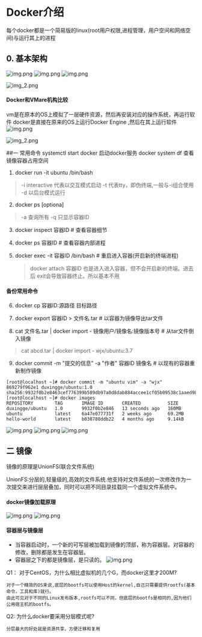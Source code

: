 # Docker介绍
每个docker都是一个简易版的linux(root用户权限,进程管理，用户空间和网络空间)与运行其上的进程

## 0. 基本架构

![img.png](stru1.png)
![img.png](stru2.png)
![img.png](stru3.png)

![img_2.png](img_2.png)

#### Docker和VMare机构比较
vm是在原本的OS上模拟了一层硬件资源，然后再安装对应的操作系统，再运行软件
docker是直接在原来的OS上运行Docker Engine ,然后在其上运行软件
![img.png](docker_vmare1.png)

![img_2.png](docker_vmare2.png)

##一 常用命令
systemctl start docker 启动docker服务
docker system df 查看镜像容器占用空间



1. docker run -it ubuntu /bin/bash

> -i interactive 代表以交互模式启动
> -t 代表tty，即伪终端,一般与-i组合使用
> -d 以后台模式运行
> 
2. docker ps [optiona]
> -a 查询所有
> -q 只显示容器ID
> 
3. docker inspect 容器ID                      # 查看容器细节

4. docker ps 容器ID                           # 查看容器内部进程

5. docker exec -it 容器ID /bin/bash           # 重启进入容器(开启新的终端进程) 
   > docker attach 容器ID 也是进入进入容器，但不会开启新的终端。进去后 exit会导致容器终止。所以基本不用

#### 备份常用命令

6. docker cp 容器ID:源路径 目标路径

7. docker export 容器ID > 文件名.tar                      # 以容器为镜像导出tar文件

8. cat 文件名.tar | docker import - 镜像用户/镜像名:镜像版本号  # 从tar文件倒入镜像
> cat abcd.tar | docker import - wjx/ubuntu:3.7

9. docker commit -m "提交的信息" -a "作者" 容器ID 镜像名       # 以现有的容器重新制作镜像
```shell
[root@localhost ~]# docker commit -m "ubuntu vim" -a "wjx" 869279f962e1 duxingge/ubuntu:1.0
sha256:9932f0b2e8463cef776399b589db97a0d8dab884accee1cf05b09538c1aaed98
[root@localhost ~]# docker images
REPOSITORY        TAG       IMAGE ID       CREATED          SIZE
duxingge/ubuntu   1.0       9932f0b2e846   13 seconds ago   160MB
ubuntu            latest    6a47e077731f   2 weeks ago      69.2MB
hello-world       latest    b038788ddb22   4 months ago     9.14kB
```



![img.png](basic_command.png)
![img.png](basic_command2.png)
![img.png](basic_command3.png)

## 二 镜像
镜像的原理是UnionFS(联合文件系统)

UnionFS:分层的,轻量级的,高效的文件系统.他支持对文件系统的一次修改作为一次提交来进行层层叠加，同时可以把不同目录挂载同一个虚拟文件系统中。

#### docker镜像加载原理
![img.png](imgae_load_logic.png)
![img.png](bootfs_rootfs.png)

#### 容器层与镜像层
- 当容器启动时，一个新的可写层被加载到镜像的顶部，称为容器层。对容器的修改，删除都是发生在容器层。 
- 容器层之下的都是镜像层，是只读的。
![img.png](container_image_layer.png)

Q1： 对于CentOS，为什么相比虚拟机的几个G，而docker这里才200M?
```text
对于一个精简的OS来说,底层的bootfs可以使用Host的kernel,自己只需要提供rootfs(基本命令，工具和库)就行。
由此可见对于不同的Linux发布版本,rootfs可以不同，但底层的bootfs是相同的,因为他们公用宿主机的bootfs。
```
Q2: 为什么docker要采用分层模式呢?
```text
分层最大的好处就是资源共享，方便迁移和复用
```